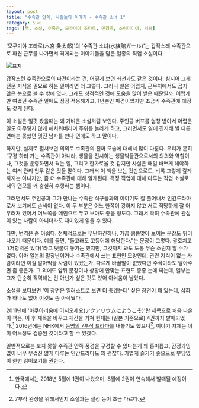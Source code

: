 ```yaml
---
layout: post
title: "수족관 안쪽, 사람들의 이야기 - 수족관 소녀 1"
category: 도서
tags: [책, 소설, 수족관, 모쿠미야 조타로, 민경욱, 소미미디어, 서평]
---
```


'모쿠미야 조타로(木宮 条太郎)'의
'수족관 소녀(水族館ガール)'는
갑작스레 수족관으로 파견 근무를 나가면서 겪게되는 이야기들을 담은 일종의 직업 소설이다.

![표지](https://lh3.googleusercontent.com/22v9weaJzg5vO_7XQy-ysYWhnvJMhc8F9iambL-TVDjTbE0p2j4hfDM8CkXOMfXQTmwrhPIsCX1d3g=s480)

갑작스런 수족관으로의 파견이라는 건,
어떻게 보면 좌천과도 같은 것이다.
심지어 그게 전문 지식을 필요로 하는 일이라면 더 그렇다.
그러니 일은 어렵지, 근무처에서도 곱지 않은 눈으로 볼 수 밖에 없다.
그래도 성격적인 것에 도움을 많이 받은 때문일까.
어렵게만 여겼던 수족관 일에도 점점 적응해가고,
1년뿐인 파견이었지만 조금씩 수족관에 애정도 갖게 된다.

이 소설은 얼핏 봤을때는 꽤 가벼운 소설처럼 보인다.
주인공 버프를 엄청 받아서 어렵운 일도 아무렇지 않게 해치워버리며 주위를 놀라게 하고,
그러면서도 일에 진지해 별 다른 연애는 못했던 멋진 남자를 만나 연애도 하고 말이다.

하지만, 실제로 펼쳐보면 의외로 수족관의 진짜 모습에 대해서 많이 다룬다.
우리가 흔히 '구경'하러 가는 수족관이 아니라,
생물을 전시하는 생물박물관으로서의 의의와 역할이나,
그것을 운영하면서 겪는 일,
그리고 한가로울 것 같지만 사실은 매일 바쁘게 해야하는 여러 관리 업무 같은 것들 말이다.
그래서 이 책을 보는 것만으로도, 비록 그렇게 깊게까지는 아니지만, 좀 더 수족관에 대해 알게된다.
특정 직업에 대해 다루는 직업 소설로서의 면모를 꽤 충실히 수행하는 셈이다.

그러면서도 주인공과 그가 만나는 수족관 식구들과의 이야기도 잘 풀어내서
인간드라마로서 보기에도 손색이 없다.
이 두 부분은 어느 한쪽이 강하지 않고 서로 적당하게 잘 어우러져 있어서
어느쪽을 메인으로 두고 보아도 좋을 정도다.
그래서 딱히 수족관에 관심이 있는 사람이 아니더라도 재미있게 읽을 수 있다.

다만, 번역은 좀 아쉽다.
전체적으로는 무난하긴하나,
가끔 쌩뚱맞아 보이는 문장도 튀어나오기 때문이다.
예를 들면, "돌고래도 고등어에 해당한다."는 문장이 그렇다.
괄호치고 '(저항력은 있다)'라고 덧붙여 놓기는 했지만,
그것까지 봐도 도통 무슨 소린지 알 수가 없다.
아마 일본의 말장난이거나 수족관에서 쓰는 표현인 모양인데,
관련 지식이 없는 사람이라면 이걸 알아먹을 사람이 있겠는가.
다르게 바꿀말이 없었다면 주석이라도 달아주면 좀 좋은가.
그 외에도 앞뒤 문장이나 상황에 안맞는 표현도 종종 눈에 띄는데,
일부는 그저 단순히 직역해논 건 아닌가 싶은 것도 있어 아쉬움이 남았다.

소설을 보다보면 '이 장면은 일러스트로 보면 더 좋겠는데' 싶은 장면이 꽤 있는데,
삽화가 하나도 없어 이것도 좀 아쉬웠다.

2011년에 '아쿠아리움에 어서오세요(アクアリウムにようこそ)'란 제목으로 처음 나온 이 책은,
이 후 제목을 바꾸고 재간을 거쳐 현재는 (일본 기준으로) 4권까지 발매되었다.[^1]
2016년에는 NHK에서 [동명의 7부작 드라마](http://www.nhk.or.jp/drama10/suizokukan/)를 내놓기도 했으니[^2],
이야기 자체는 이미 어느정도 검증된 것이라고 할 수 있겠다.

[^1]: 한국에서는 2018년 5월에 1권이 나왔으며, 8월에 2권이 연속해서 발매될 예정이다.

[^2]: 7부작 완성을 위해서인지 소설과는 설정 등이 조금 다르다.

일반적으로는 보지 못할 수족관 안쪽 풍경을 구경할 수 있다는게 꽤 흥미롭고,
감정과잉없이 너무 무겁진 않게 다루는 인간드라마도 꽤 괜찮다.
가볍게 즐기기 좋으므로 부담없이 한번 읽어보기를 권한다.
